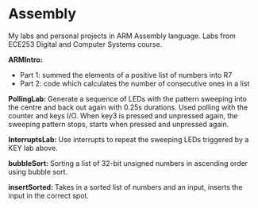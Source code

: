 # Assembly
<p>My labs and personal projects in ARM Assembly language. Labs from ECE253 Digital and Computer Systems course.</p>
<p><strong>ARMIntro:&nbsp;</strong></p>
<ul>
    <li>Part 1: summed the elements of a positive list of numbers into R7</li>
    <li>Part 2: code which calculates the number of consecutive ones in a list</li>
</ul>
<p><strong>PollingLab:&nbsp;</strong>Generate a sequence of LEDs with the pattern sweeping into the centre and back out again with 0.25s durations. Used polling with the counter and keys I/O. When key3 is pressed and unpressed again, the sweeping pattern stops, starts when pressed and unpressed again.&nbsp;</p>
<p><strong>InterruptsLab:&nbsp;</strong>Use interrupts to repeat the sweeping LEDs triggered by a KEY lab above. </p>
<p><strong>bubbleSort:&nbsp;</strong>Sorting a list of 32-bit unsigned numbers in ascending order using bubble sort. </p>
<p><strong>insertSorted:&nbsp;</strong>Takes in a sorted list of numbers and an input, inserts the input in the correct spot. </p>
